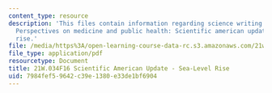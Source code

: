 ```yaml
---
content_type: resource
description: 'This files contain information regarding science writing and new media:
  Perspectives on medicine and public health: Scientific american update - sea-level
  rise.'
file: /media/https%3A/open-learning-course-data-rc.s3.amazonaws.com/21w-034-science-writing-and-new-media-perspectives-on-medicine-and-public-health-fall-2016/7984fef59642c39e1380e33de1bf6904_MIT21W_034F16_SeaLevelRise.pdf
file_type: application/pdf
resourcetype: Document
title: 21W.034F16 Scientific American Update - Sea-Level Rise
uid: 7984fef5-9642-c39e-1380-e33de1bf6904
---
```

